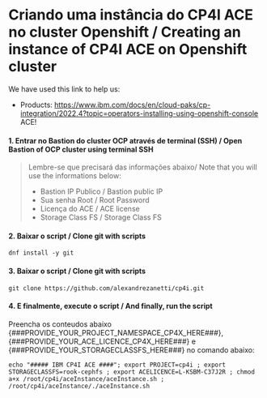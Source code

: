 # Criando uma instância do CP4I ACE no cluster Openshift / Creating an instance of CP4I ACE on Openshift cluster

We have used this link to help us: 
- Products: https://www.ibm.com/docs/en/cloud-paks/cp-integration/2022.4?topic=operators-installing-using-openshift-console<br>
            ACE!
 
#### 1. Entrar no Bastion do cluster OCP através de terminal (SSH) / Open Bastion of OCP cluster using terminal SSH
> Lembre-se que precisará das informações abaixo/ Note that you will use the informations below:<br>
> - Bastion IP Publico / Bastion public IP<br>
> - Sua senha Root / Root Password<br>
> - Licença do ACE / ACE license
> - Storage Class FS / Storage Class FS

#### 2. Baixar o script / Clone git with scripts
```
dnf install -y git
```

#### 3. Baixar o script / Clone git with scripts
```
git clone https://github.com/alexandrezanetti/cp4i.git
```

#### 4. E finalmente, execute o script / And finally, run the script
Preencha os conteudos abaixo {###PROVIDE_YOUR_PROJECT_NAMESPACE_CP4X_HERE###}, {###PROVIDE_YOUR_ACE_LICENCE_CP4X_HERE###} e {###PROVIDE_YOUR_STORAGECLASSFS_HERE###} no comando abaixo:
```
echo "##### IBM CP4I ACE ####"; export PROJECT=cp4i ; export STORAGECLASSFS=rook-cephfs ; export ACELICENCE=L-KSBM-C37J2R ; chmod a+x /root/cp4i/aceInstance/aceInstance.sh ; /root/cp4i/aceInstance/./aceInstance.sh
```

```
 
